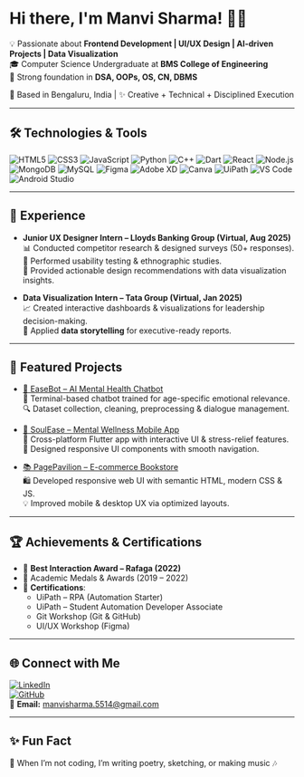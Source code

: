 # Hi there, I'm Manvi Sharma! 👩‍💻

💡 Passionate about **Frontend Development | UI/UX Design | AI-driven Projects | Data Visualization**  
🎓 Computer Science Undergraduate at **BMS College of Engineering**  
🚀 Strong foundation in **DSA, OOPs, OS, CN, DBMS** 

📍 Based in Bengaluru, India | ✨ Creative + Technical + Disciplined Execution  

---

## 🛠️ Technologies & Tools

![HTML5](https://img.shields.io/badge/HTML5-E34F26?style=flat&logo=html5&logoColor=white)
![CSS3](https://img.shields.io/badge/CSS3-1572B6?style=flat&logo=css3&logoColor=white)
![JavaScript](https://img.shields.io/badge/JavaScript-F7DF1E?style=flat&logo=javascript&logoColor=black)
![Python](https://img.shields.io/badge/Python-3776AB?style=flat&logo=python&logoColor=white)
![C++](https://img.shields.io/badge/C++-00599C?style=flat&logo=cplusplus&logoColor=white)
![Dart](https://img.shields.io/badge/Dart-0175C2?style=flat&logo=dart&logoColor=white)
![React](https://img.shields.io/badge/React-20232A?style=flat&logo=react&logoColor=61DAFB)
![Node.js](https://img.shields.io/badge/Node.js-43853D?style=flat&logo=node.js&logoColor=white)
![MongoDB](https://img.shields.io/badge/MongoDB-4EA94B?style=flat&logo=mongodb&logoColor=white)
![MySQL](https://img.shields.io/badge/MySQL-4479A1?style=flat&logo=mysql&logoColor=white)
![Figma](https://img.shields.io/badge/Figma-F24E1E?style=flat&logo=figma&logoColor=white)
![Adobe XD](https://img.shields.io/badge/AdobeXD-FF61F6?style=flat&logo=adobexd&logoColor=white)
![Canva](https://img.shields.io/badge/Canva-00C4CC?style=flat&logo=canva&logoColor=white)
![UiPath](https://img.shields.io/badge/UiPath-FF6600?style=flat&logo=uipath&logoColor=white)
![VS Code](https://img.shields.io/badge/VS%20Code-007ACC?style=flat&logo=visual-studio-code&logoColor=white)
![Android Studio](https://img.shields.io/badge/Android%20Studio-3DDC84?style=flat&logo=androidstudio&logoColor=white)

---

## 💼 Experience

- **Junior UX Designer Intern – Lloyds Banking Group (Virtual, Aug 2025)**  
   📊 Conducted competitor research & designed surveys (50+ responses).  
   🧪 Performed usability testing & ethnographic studies.  
   🎨 Provided actionable design recommendations with data visualization insights.  

- **Data Visualization Intern – Tata Group (Virtual, Jan 2025)**  
   📈 Created interactive dashboards & visualizations for leadership decision-making.  
   📑 Applied **data storytelling** for executive-ready reports.  

---

## 📌 Featured Projects

- [🌿 EaseBot – AI Mental Health Chatbot](https://github.com/ManviSharma04)  
   🤖 Terminal-based chatbot trained for age-specific emotional relevance.  
   🔍 Dataset collection, cleaning, preprocessing & dialogue management.  

- [📱 SoulEase – Mental Wellness Mobile App](https://github.com/ManviSharma04)  
   📲 Cross-platform Flutter app with interactive UI & stress-relief features.  
   🎨 Designed responsive UI components with smooth navigation.  

- [📚 PagePavilion – E-commerce Bookstore](https://github.com/ManviSharma04)  
   🛍️ Developed responsive web UI with semantic HTML, modern CSS & JS.  
   💡 Improved mobile & desktop UX via optimized layouts.  

---

## 🏆 Achievements & Certifications

- 🏅 **Best Interaction Award – Rafaga (2022)**  
- 🥇 Academic Medals & Awards (2019 – 2022)  
- 📜 **Certifications**:  
  - UiPath – RPA (Automation Starter)  
  - UiPath – Student Automation Developer Associate  
  - Git Workshop (Git & GitHub)  
  - UI/UX Workshop (Figma)  

---

## 🌐 Connect with Me

[![LinkedIn](https://img.shields.io/badge/LinkedIn-0077B5?style=flat&logo=linkedin&logoColor=white)](https://www.linkedin.com/in/manvi-sharma-6846b5360)  
[![GitHub](https://img.shields.io/badge/GitHub-100000?style=flat&logo=github&logoColor=white)](https://github.com/ManviSharma04)  
📩 **Email:** manvisharma.5514@gmail.com  

---
## ✨ Fun Fact

🎨 When I’m not coding, I’m writing poetry, sketching, or making music 🎶
